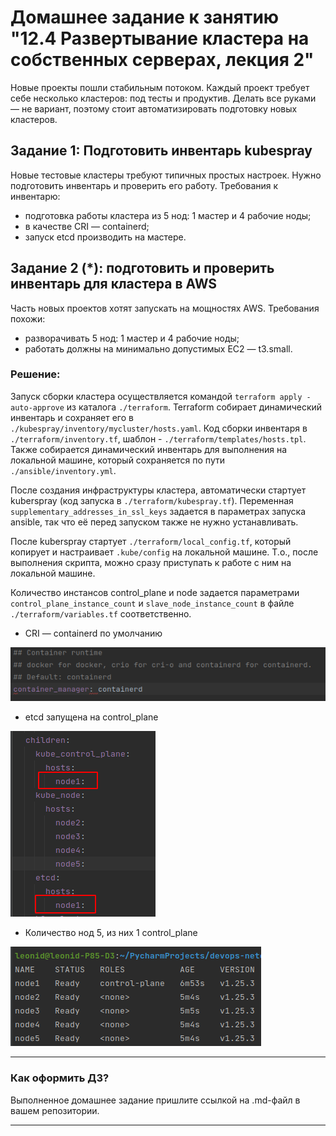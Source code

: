 # Домашнее задание к занятию "12.4 Развертывание кластера на собственных серверах, лекция 2"
Новые проекты пошли стабильным потоком. Каждый проект требует себе несколько кластеров: под тесты и продуктив. Делать все руками — не вариант, поэтому стоит автоматизировать подготовку новых кластеров.

## Задание 1: Подготовить инвентарь kubespray
Новые тестовые кластеры требуют типичных простых настроек. Нужно подготовить инвентарь и проверить его работу. Требования к инвентарю:
* подготовка работы кластера из 5 нод: 1 мастер и 4 рабочие ноды;
* в качестве CRI — containerd;
* запуск etcd производить на мастере.

## Задание 2 (*): подготовить и проверить инвентарь для кластера в AWS
Часть новых проектов хотят запускать на мощностях AWS. Требования похожи:
* разворачивать 5 нод: 1 мастер и 4 рабочие ноды;
* работать должны на минимально допустимых EC2 — t3.small.

### Решение:
Запуск сборки кластера осуществляется командой `terraform apply -auto-approve` из каталога `./terraform`. Terraform собирает динамический инвентарь и сохраняет его в `./kubespray/inventory/mycluster/hosts.yaml`. Код сборки инвентаря в `./terraform/inventory.tf`, шаблон - `./terraform/templates/hosts.tpl`. Также собирается динамический инвентарь для выполнения на локальной машине, который сохраняется по пути `./ansible/inventory.yml`.

После создания инфраструктуры кластера, автоматически стартует kuberspray (код запуска в `./terraform/kubespray.tf`).
Переменная `supplementary_addresses_in_ssl_keys` задается в параметрах запуска ansible, так что её перед запуском также не нужно устанавливать.

После kuberspray стартует `./terraform/local_config.tf`, который копирует и настраивает `.kube/config` на локальной машине. Т.о., после выполнения скрипта, можно сразу приступать к работе с ним на локальной машине.

Количество инстансов control_plane и node задается параметрами `control_plane_instance_count` и `slave_node_instance_count` в файле `./terraform/variables.tf` соответственно.

* CRI — containerd по умолчанию

![](img/1.png)

* etcd запущена на control_plane

![](img/2.png)

* Количество нод 5, из них 1 control_plane

![](img/3.png)


---

### Как оформить ДЗ?

Выполненное домашнее задание пришлите ссылкой на .md-файл в вашем репозитории.

---
